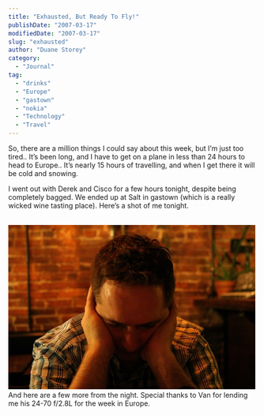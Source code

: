 ```yaml
---
title: "Exhausted, But Ready To Fly!"
publishDate: "2007-03-17"
modifiedDate: "2007-03-17"
slug: "exhausted"
author: "Duane Storey"
category:
  - "Journal"
tag:
  - "drinks"
  - "Europe"
  - "gastown"
  - "nokia"
  - "Technology"
  - "Travel"
---
```


So, there are a million things I could say about this week, but I’m just too tired.. It’s been long, and I have to get on a plane in less than 24 hours to head to Europe.. It’s nearly 15 hours of travelling, and when I get there it will be cold and snowing.

I went out with Derek and Cisco for a few hours tonight, despite being completely bagged. We ended up at Salt in gastown (which is a really wicked wine tasting place). Here’s a shot of me tonight.

  
[  
![](_images/exhausted-but-ready-to-fly-1.jpg)  ](http://www.flickr.com/photos/duanestorey/423864543/)  
And here are a few more from the night. Special thanks to Van for lending me his 24-70 f/2.8L for the week in Europe.